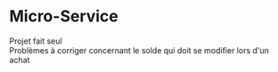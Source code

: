 # Micro-Service
Projet fait seul  
Problèmes à corriger concernant le solde qui doit se modifier lors d'un achat

